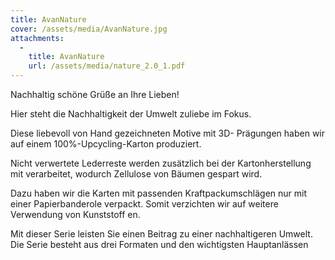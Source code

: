 ```yaml
---
title: AvanNature
cover: /assets/media/AvanNature.jpg
attachments:
  -
    title: AvanNature
    url: /assets/media/nature_2.0_1.pdf
---
```

Nachhaltig schöne Grüße an Ihre Lieben!

Hier steht die Nachhaltigkeit der Umwelt zuliebe im Fokus.

Diese liebevoll von Hand gezeichneten Motive mit 3D- Prägungen haben wir auf einem 100%-Upcycling-Karton produziert.

Nicht verwertete Lederreste werden zusätzlich bei der Kartonherstellung mit verarbeitet, wodurch Zellulose von Bäumen gespart wird.

Dazu haben wir die Karten mit passenden Kraftpackumschlägen nur mit einer Papierbanderole verpackt. Somit verzichten wir auf weitere Verwendung von Kunststoff en.

Mit dieser Serie leisten Sie einen Beitrag zu einer nachhaltigeren Umwelt. Die Serie besteht aus drei Formaten und den wichtigsten Hauptanlässen